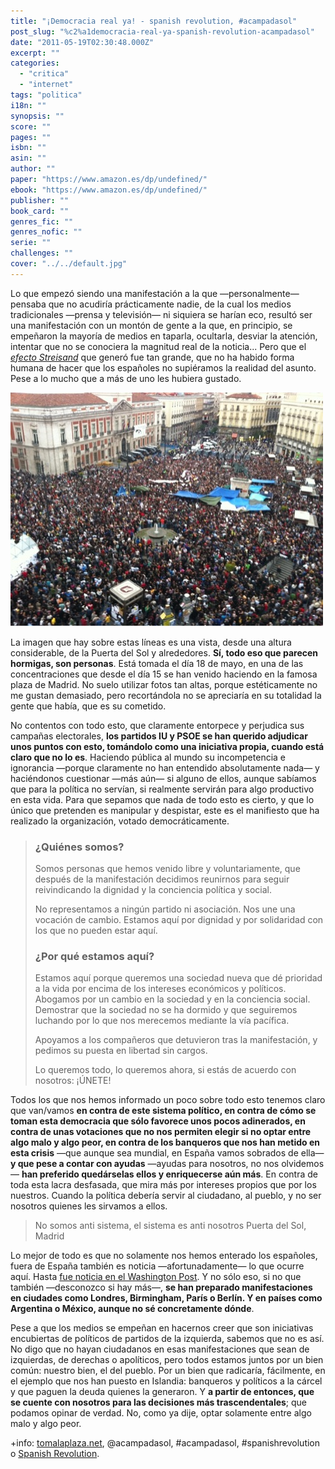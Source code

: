 ```yaml
---
title: "¡Democracia real ya! - spanish revolution, #acampadasol"
post_slug: "%c2%a1democracia-real-ya-spanish-revolution-acampadasol"
date: "2011-05-19T02:30:48.000Z"
excerpt: ""
categories: 
  - "critica"
  - "internet"
tags: "politica"
i18n: ""
synopsis: ""
score: ""
pages: ""
isbn: ""
asin: ""
author: ""
paper: "https://www.amazon.es/dp/undefined/"
ebook: "https://www.amazon.es/dp/undefined/"
publisher: ""
book_card: ""
genres_fic: ""
genres_nofic: ""
serie: ""
challenges: ""
cover: "../../default.jpg"
---
```


Lo que empezó siendo una manifestación a la que —personalmente— pensaba que no acudiría prácticamente nadie, de la cual los medios tradicionales —prensa y televisión— ni siquiera se harían eco, resultó ser una manifestación con un montón de gente a la que, en principio, se empeñaron la mayoría de medios en taparla, ocultarla, desviar la atención, intentar que no se conociera la magnitud real de la noticia... Pero que el _[efecto Streisand](http://es.wikipedia.org/wiki/Efecto_Streisand)_ que generó fue tan grande, que no ha habido forma humana de hacer que los españoles no supiéramos la realidad del asunto. Pese a lo mucho que a más de uno les hubiera gustado.

![](images/18m-acampadasol.jpg "18m acampadasol")

La imagen que hay sobre estas líneas es una vista, desde una altura considerable, de la Puerta del Sol y alrededores. **Sí, todo eso que parecen hormigas, son personas**. Está tomada el día 18 de mayo, en una de las concentraciones que desde el día 15 se han venido haciendo en la famosa plaza de Madrid. No suelo utilizar fotos tan altas, porque estéticamente no me gustan demasiado, pero recortándola no se apreciaría en su totalidad la gente que había, que es su cometido.

No contentos con todo esto, que claramente entorpece y perjudica sus campañas electorales, **los partidos IU y PSOE se han querido adjudicar unos puntos con esto, tomándolo como una iniciativa propia, cuando está claro que no lo es**. Haciendo pública al mundo su incompetencia e ignorancia —porque claramente no han entendido absolutamente nada— y haciéndonos cuestionar —más aún— si alguno de ellos, aunque sabíamos que para la política no servían, si realmente servirán para algo productivo en esta vida. Para que sepamos que nada de todo esto es cierto, y que lo único que pretenden es manipular y despistar, este es el manifiesto que ha realizado la organización, votado democráticamente.

> ### ¿Quiénes somos?
> 
> Somos personas que hemos venido libre y voluntariamente, que después de la manifestación decidimos reunirnos para seguir reivindicando la dignidad y la conciencia política y social.
> 
> No representamos a ningún partido ni asociación. Nos une una vocación de cambio. Estamos aquí por dignidad y por solidaridad con los que no pueden estar aquí.
> 
> ### ¿Por qué estamos aquí?
> 
> Estamos aquí porque queremos una sociedad nueva que dé prioridad a la vida por encima de los intereses económicos y políticos. Abogamos por un cambio en la sociedad y en la conciencia social. Demostrar que la sociedad no se ha dormido y que seguiremos luchando por lo que nos merecemos mediante la vía pacífica.
> 
> Apoyamos a los compañeros que detuvieron tras la manifestación, y pedimos su puesta en libertad sin cargos.
> 
> Lo queremos todo, lo queremos ahora, si estás de acuerdo con nosotros: ¡ÚNETE!

Todos los que nos hemos informado un poco sobre todo esto tenemos claro que van/vamos **en contra de este sistema político, en contra de cómo se toman esta democracia que sólo favorece unos pocos adinerados, en contra de unas votaciones que no nos permiten elegir si no optar entre algo malo y algo peor, en contra de los banqueros que nos han metido en esta crisis** —que aunque sea mundial, en España vamos sobrados de ella— **y que pese a contar con ayudas** —ayudas para nosotros, no nos olvidemos— **han preferido quedárselas ellos y enriquecerse aún más**. En contra de toda esta lacra desfasada, que mira más por intereses propios que por los nuestros. Cuando la política debería servir al ciudadano, al pueblo, y no ser nosotros quienes les sirvamos a ellos.

> No somos anti sistema, el sistema es anti nosotros Puerta del Sol, Madrid

Lo mejor de todo es que no solamente nos hemos enterado los españoles, fuera de España también es noticia —afortunadamente— lo que ocurre aquí. Hasta [fue noticia en el Washington Post](http://www.washingtonpost.com/business/tens-of-thousands-march-in-spain-to-protest-against-austerity-measures-banks-politicians/2011/05/15/AF13OH4G_story.html). Y no sólo eso, si no que también —desconozco si hay más—, **se han preparado manifestaciones en ciudades como Londres, Birmingham, París o Berlín. Y en países como Argentina o México, aunque no sé concretamente dónde**.

Pese a que los medios se empeñan en hacernos creer que son iniciativas encubiertas de políticos de partidos de la izquierda, sabemos que no es así. No digo que no hayan ciudadanos en esas manifestaciones que sean de izquierdas, de derechas o apolíticos, pero todos estamos juntos por un bien común: nuestro bien, el del pueblo. Por un bien que radicaría, fácilmente, en el ejemplo que nos han puesto en Islandia: banqueros y políticos a la cárcel y que paguen la deuda quienes la generaron. Y **a partir de entonces, que se cuente con nosotros para las decisiones más trascendentales**; que podamos opinar de verdad. No, como ya dije, optar solamente entre algo malo y algo peor.

+info: [tomalaplaza.net](http://tomalaplaza.net/), @acampadasol, #acampadasol, #spanishrevolution o [Spanish Revolution](http://www.facebook.com/SpanishRevolution).
